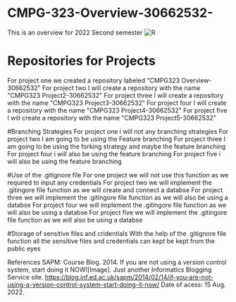 # CMPG-323-Overview-30662532-
This is an overview for 2022 Second semester
![R](https://user-images.githubusercontent.com/106071535/185390247-67a4d622-ca30-423a-9f6a-0ea6028c28bc.png)

# Repositories for Projects
For project one we created a repository labeled "CMPG323 Overview-30662532"
For project two I will create a repository with the name "CMPG323 Project2-30662532"
For project three I will create a repository with the name "CMPG323 Project3-30662532"
For project four I will create a repository with the name "CMPG323 Project4-30662532"
For project five I will create a repository with the name "CMPG323 Project5-30662532"

#Branching Strategies
For project one i will not any branching strategies
For project two I am going to be using the Feature branching
For project three I am going to be using the forking strategy and maybe the feature branching
For project four i will also be using the feature branching
For project five i will also be using the feature branching

#Use of the .gitignore file 
For one project we will not use this function as we required to input any credentials 
For project two we will implement the .gitingore file function as we will create and connect a databse
For project three we will implement the .gitingore file function as we will also be using a databse
For project four we will implement the .gitingore file function as we will also be using a databse
For project five we will implement the .gitingore file function as we will also be using a databse

#Storage of sensitive files and cridentials 
With the help of the .gitignore file function all the sensitive files and credentials can kept be kept from the public eyes

References
SAPM: Course Blog. 2014. If you are not using a version control system, start doing it NOW![Image]. Just another Informatics Blogging Service site. https://blog.inf.ed.ac.uk/sapm/2014/02/14/if-you-are-not-using-a-version-control-system-start-doing-it-now/ Date of acess: 15 Aug. 2022.
